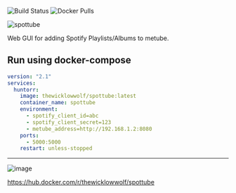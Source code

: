 ![Build Status](https://github.com/TheWicklowWolf/SpotTube/actions/workflows/main.yml/badge.svg)
![Docker Pulls](https://img.shields.io/docker/pulls/thewicklowwolf/spottube.svg)

<p align="center">

![spottube](https://github.com/TheWicklowWolf/SpotTube/assets/111055425/a99d7c70-c37c-4d65-b25d-04bf3bfdd37a)

</p>

Web GUI for adding Spotify Playlists/Albums to metube.


## Run using docker-compose

```yaml
version: "2.1"
services:
  huntorr:
    image: thewicklowwolf/spottube:latest
    container_name: spottube
    environment:
      - spotify_client_id=abc
      - spotify_client_secret=123
      - metube_address=http://192.168.1.2:8080
    ports:
      - 5000:5000
    restart: unless-stopped
```

---

<p align="center">

![image](https://github.com/TheWicklowWolf/SpotTube/assets/111055425/6a52236b-330f-4761-97c0-3a526c22604f)

</p>


https://hub.docker.com/r/thewicklowwolf/spottube
